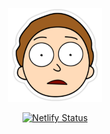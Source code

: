 <p align="center">
    <a href="https://amorty.netlify.com">
        <img alt="💳 morty powered loan ammortization calculator" src="/src/icons/morty-head.png" width="150">
    </a>
</p>

<p align="center">
    <a href="https://app.netlify.com/sites/amorty/deploys">
        <img alt="Netlify Status" src="https://api.netlify.com/api/v1/badges/245d7dc6-cba5-497f-b676-a7934ce1eb3d/deploy-status">
    </a>
</p>

